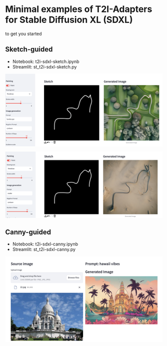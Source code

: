 # Minimal examples of T2I-Adapters for Stable Diffusion XL (SDXL)

to get you started

## Sketch-guided

- Notebook: t2i-sdxl-sketch.ipynb
- Streamlit: st_t2i-sdxl-sketch.py

![sketch-guided-1](assets/sketch-guided-1.png)

![sketch-guided-2](assets/sketch-guided-2.png)

## Canny-guided

- Notebook: t2i-sdxl-canny.ipynb
- Streamlit: st_t2i-sdxl-canny.py

![canny-guided-1](assets/canny-guided-1.png)



